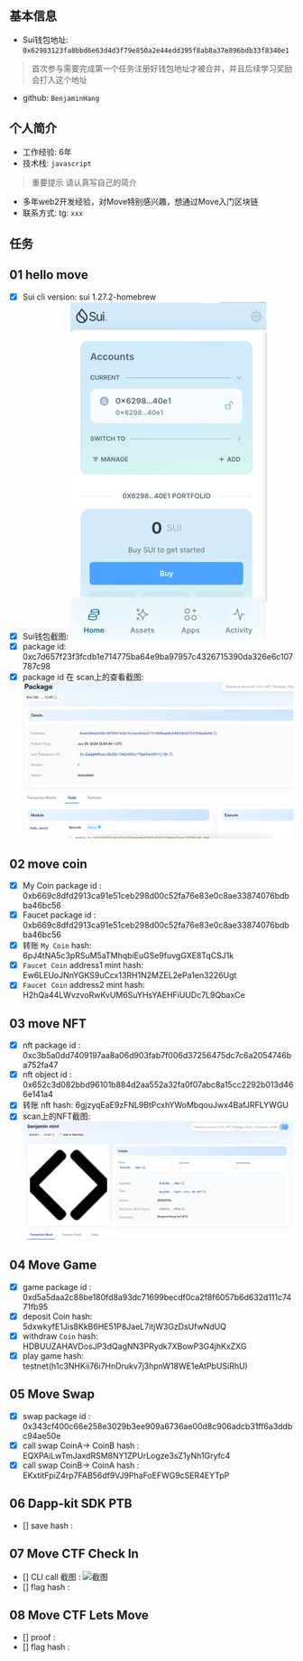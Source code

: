 ## 基本信息
- Sui钱包地址: `0x62983123fa8bbd6e63d4d3f79e850a2e44edd395f8ab8a37e896bdb33f8340e1`
> 首次参与需要完成第一个任务注册好钱包地址才被合并，并且后续学习奖励会打入这个地址
- github: `BenjaminHang`

## 个人简介
- 工作经验: 6年
- 技术栈: `javascript`
> 重要提示 请认真写自己的简介
- 多年web2开发经验，对Move特别感兴趣，想通过Move入门区块链
- 联系方式: tg: `xxx` 

## 任务

##   01 hello move  
- [x] Sui cli version: sui 1.27.2-homebrew
- [x] Sui钱包截图: ![Sui钱包截图](./images/wallet.png)
- [x] package id: 0xc7d657f23f3fcdb1e714775ba64e9ba97957c4326715390da326e6c107787c98
- [x] package id 在 scan上的查看截图:![Scan截图](./images/packageId.png)

##   02 move coin
- [x] My Coin package id : 0xb669c8dfd2913ca91e51ceb298d00c52fa76e83e0c8ae33874076bdbba46bc56
- [x] Faucet package id : 0xb669c8dfd2913ca91e51ceb298d00c52fa76e83e0c8ae33874076bdbba46bc56
- [x] 转账 `My Coin` hash: 6pJ4tNA5c3pRSuM5aTMhqbiEuGSe9fuvgGXE8TqCSJ1k
- [x] `Faucet Coin` address1 mint hash: Ew6LEUoJNnYGKS9uCcx13RH1N2MZEL2ePa1en3226Ugt
- [x] `Faucet Coin` address2 mint hash: H2hQa44LWvzvoRwKvUM6SuYHsYAEHFiUUDc7L9QbaxCe

##   03 move NFT
- [x] nft package id : 0xc3b5a0dd7409197aa8a06d903fab7f006d37256475dc7c6a2054746ba752fa47
- [x] nft object id : 0x652c3d082bbd96101b884d2aa552a32fa0f07abc8a15cc2292b013d466e141a4
- [x] 转账 nft  hash: 6gjzyqEaE9zFNL9BtPcxhYWoMbqouJwx4BafJRFLYWGU
- [x] scan上的NFT截图:![Scan截图](./images/nft.png)

##   04 Move Game
- [x] game package id : 0xd5a5daa2c88be180fd8a93dc71699becdf0ca2f8f6057b6d632d111c7471fb95
- [x] deposit Coin hash: 5dxwkyfE1Jis8KkB6HE51P8JaeL7itjW3GzDsUfwNdUQ
- [x] withdraw `Coin` hash: HDBUUZAHAVDosJP3dQagNN3PRydk7XBowP3G4jhKxZXG
- [x] play game hash: testnet(h1c3NHKii76i7HnDrukv7j3hpnW18WE1eAtPbUSiRhU)

##   05 Move Swap
- [x] swap package id : 0x343cf400c66e258e3029b3ee909a6736ae00d8c906adcb31ff6a3ddbc94ae50e
- [x] call swap CoinA-> CoinB  hash : EQXPAiLwTmJaxdRSM8NY1ZPUrLogze3sZ1yNh1Gryfc4
- [x] call swap CoinB-> CoinA  hash : EKxtitFpiZ4rp7FAB56df9VJ9PhaFoEFWG9cSER4EYTpP

##   06 Dapp-kit SDK PTB
- [] save hash :

##   07 Move CTF Check In
- [] CLI call 截图 : ![截图](./images/你的图片地址)
- [] flag hash :

##   08 Move CTF Lets Move
- [] proof : 
- [] flag hash :
